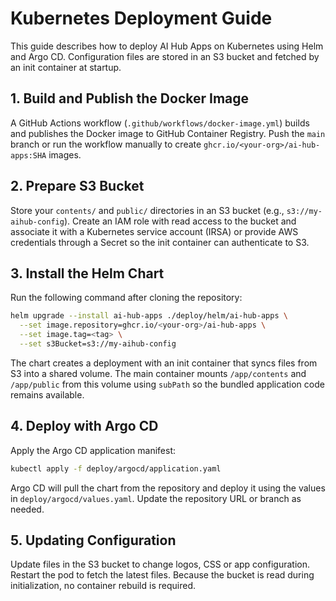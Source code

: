 # Kubernetes Deployment Guide

This guide describes how to deploy AI Hub Apps on Kubernetes using Helm and Argo CD. Configuration files are stored in an S3 bucket and fetched by an init container at startup.

## 1. Build and Publish the Docker Image

A GitHub Actions workflow (`.github/workflows/docker-image.yml`) builds and publishes the Docker image to GitHub Container Registry. Push the `main` branch or run the workflow manually to create `ghcr.io/<your-org>/ai-hub-apps:SHA` images.

## 2. Prepare S3 Bucket

Store your `contents/` and `public/` directories in an S3 bucket (e.g., `s3://my-aihub-config`).
Create an IAM role with read access to the bucket and associate it with a
Kubernetes service account (IRSA) or provide AWS credentials through a
Secret so the init container can authenticate to S3.

## 3. Install the Helm Chart

Run the following command after cloning the repository:

```bash
helm upgrade --install ai-hub-apps ./deploy/helm/ai-hub-apps \
  --set image.repository=ghcr.io/<your-org>/ai-hub-apps \
  --set image.tag=<tag> \
  --set s3Bucket=s3://my-aihub-config
```

The chart creates a deployment with an init container that syncs files from S3
into a shared volume. The main container mounts `/app/contents` and
`/app/public` from this volume using `subPath` so the bundled application code
remains available.

## 4. Deploy with Argo CD

Apply the Argo CD application manifest:

```bash
kubectl apply -f deploy/argocd/application.yaml
```

Argo CD will pull the chart from the repository and deploy it using the values in `deploy/argocd/values.yaml`. Update the repository URL or branch as needed.

## 5. Updating Configuration

Update files in the S3 bucket to change logos, CSS or app configuration. Restart the pod to fetch the latest files. Because the bucket is read during initialization, no container rebuild is required.
